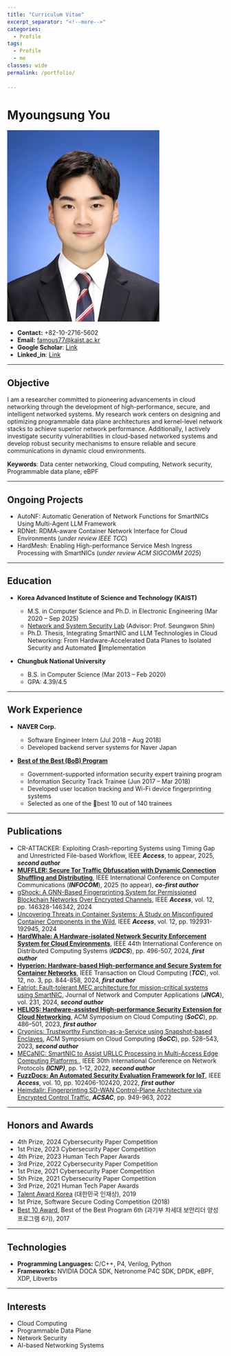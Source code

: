 ```yaml
---
title: "Curriculum Vitae"
excerpt_separator: "<!--more-->"
categories:
  - Profile
tags:
  - Profile
  - me
classes: wide
permalink: /portfolio/

---
```

# Myoungsung You
![나](/img/profile.jpg)

- **Contact:** +82-10-2716-5602
- **Email:** famous77@kaist.ac.kr
- **Google Scholar**: [Link](https://scholar.google.com/citations?hl=ko&user=zfB3C4kAAAAJ)
- **Linked_in**: [Link](https://www.linkedin.com/in/myoungsung-you-706124147/)
  
---

## Objective
I am a researcher committed to pioneering advancements in cloud networking through the development of high-performance, secure, and intelligent networked systems. My research work centers on designing and optimizing programmable data plane architectures and kernel-level network stacks to achieve superior network performance. Additionally, I actively investigate security vulnerabilities in cloud-based networked systems and develop robust security mechanisms to ensure reliable and secure communications in dynamic cloud environments.

**Keywords**: Data center networking, Cloud computing, Network security, Programmable data plane, eBPF

---

## Ongoing Projects
- AutoNF: Automatic Generation of Network Functions for SmartNICs Using Multi-Agent LLM Framework
- RDNet: RDMA-aware Container Network Interface for Cloud Environments (*under review IEEE TCC*)
- HardMesh: Enabling High-performance Service Mesh Ingress Processing with SmartNICs (*under review ACM SIGCOMM 2025*)

---

## Education
- **Korea Advanced Institute of Science and Technology (KAIST)**
  - M.S. in Computer Science and Ph.D. in Electronic Engineering (Mar 2020 – Sep 2025)
  - [Network and System Security Lab](https://nss.kaist.ac.kr) (Advisor: Prof. Seungwon Shin)
  - Ph.D. Thesis, Integrating SmartNIC and LLM Technologies in Cloud Networking: From Hardware-Accelerated Data Planes to Isolated Security and Automated Implementation

- **Chungbuk National University**
  - B.S. in Computer Science (Mar 2013 – Feb 2020)
  - GPA: 4.39/4.5
    
---

## Work Experience
- **NAVER Corp.**
  - Software Engineer Intern (Jul 2018 – Aug 2018)
  - Developed backend server systems for Naver Japan

- **[Best of the Best (BoB) Program](https://www.kitribob.kr/)**
  - Government-supported information security expert training program
  - Information Security Track Trainee (Jun 2017 – Mar 2018)
  - Developed user location tracking and Wi-Fi device fingerprinting systems
  - Selected as one of the best 10 out of 140 trainees

---

## Publications
- CR-ATTACKER: Exploiting Crash-reporting Systems using Timing Gap and Unrestricted File-based Workflow, IEEE ***Access***, to appear, 2025, ***second author***
- **[MUFFLER: Secure Tor Traffic Obfuscation with Dynamic Connection Shuffling and Distributing](https://infocom2025.ieee-infocom.org/program/accepted-paper-list-main-conference)**, IEEE International Conference on Computer Communications (***INFOCOM***), 2025 (to appear), ***co-first author***
- [gShock: A GNN-Based Fingerprinting System for Permissioned Blockchain Networks Over Encrypted Channels](https://ieeexplore.ieee.org/abstract/document/10697129), IEEE ***Access***, vol. 12, pp. 146328-146342, 2024
- [Uncovering Threats in Container Systems: A Study on Misconfigured Container Components in the Wild](https://ieeexplore.ieee.org/abstract/document/10788674), IEEE ***Access***, vol. 12, pp. 192931-192945, 2024
- **[HardWhale: A Hardware-isolated Network Security Enforcement System for Cloud Environments](https://ieeexplore.ieee.org/abstract/document/10630989)**, IEEE 44th International Conference on Distributed Computing Systems (***ICDCS***), pp. 496-507, 2024, ***first author***
- **[Hyperion: Hardware-based High-performance and Secure System for Container Networks](https://ieeexplore.ieee.org/abstract/document/10535194)**, IEEE Transaction on Cloud Computing (***TCC***), vol. 12, no. 3, pp. 844-858, 2024, ***first author***
- [Fatriot: Fault-tolerant MEC architecture for mission-critical systems using SmartNIC](https://www.sciencedirect.com/science/article/abs/pii/S1084804524001553), Journal of Network and Computer Applications (***JNCA***), vol. 231, 2024, ***second author***
- **[HELIOS: Hardware-assisted High-performance Security Extension for Cloud Networking](https://dl.acm.org/doi/abs/10.1145/3620678.3624786)**, ACM Symposium on Cloud Computing (***SoCC***), pp. 486–501, 2023, ***first author***
- [Cryonics: Trustworthy Function-as-a-Service using Snapshot-based Enclaves](https://dl.acm.org/doi/abs/10.1145/3620678.3624789), ACM Symposium on Cloud Computing (***SoCC***), pp. 528–543, 2023,  ***second author***
- [MECaNIC: SmartNIC to Assist URLLC Processing in Multi-Access Edge Computing Platforms,](https://ieeexplore.ieee.org/abstract/document/9940263), IEEE 30th International Conference on Network Protocols ***(ICNP)***, pp. 1-12, 2022, ***second author***
- **[FuzzDocs: An Automated Security Evaluation Framework for IoT](https://ieeexplore.ieee.org/abstract/document/9895405)**, IEEE ***Access***, vol. 10, pp. 102406-102420, 2022, ***first author***
- [Heimdallr: Fingerprinting SD-WAN Control-Plane Architecture via Encrypted Control Traffic](https://dl.acm.org/doi/abs/10.1145/3564625.3564642), ***ACSAC***, pp. 949-963, 2022

---

## Honors and Awards
- 4th Prize, 2024 Cybersecurity Paper Competition
- 1st Prize, 2023 Cybersecurity Paper Competition
- 4th Prize, 2023 Human Tech Paper Awards
- 3rd Prize, 2022 Cybersecurity Paper Competition
- 1st Prize, 2021 Cybersecurity Paper Competition
- 5th Prize, 2021 Cybersecurity Paper Competition
- 3rd Prize, 2021 Human Tech Paper Awards
- [Talent Award Korea](https://www.moe.go.kr/boardCnts/viewRenew.do?boardID=333&boardSeq=100411&lev=0&searchType=null&statusYN=W&page=1&s=moe&m=020501&opType=N) (대한민국 인재상), 2019
- 1st Prize, Software Secure Coding Competition (2018)
- [Best 10 Award](https://www.kitribob.kr/trainee_walk/hall), Best of the Best Program 6th (과기부 차세대 보안리더 양성 프로그램 6기), 2017

---

## Technologies
- **Programming Languages:** C/C++, P4, Verilog, Python
- **Frameworks:** NVIDIA DOCA SDK, Netronome P4C SDK, DPDK, eBPF, XDP, Libverbs

---

## Interests
- Cloud Computing
- Programmable Data Plane
- Network Security
- AI-based Networking Systems
